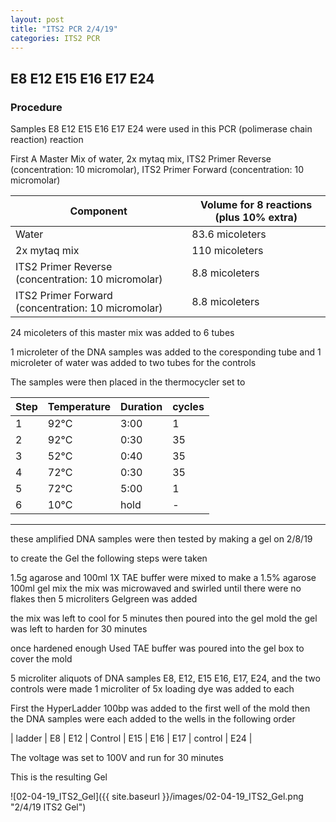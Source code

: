 ```yaml
---
layout: post
title: "ITS2 PCR 2/4/19"
categories: ITS2 PCR
---
```


## E8 E12 E15 E16 E17 E24

### Procedure

Samples E8 E12 E15 E16 E17 E24 were used in this PCR (polimerase chain reaction) reaction 

First A Master Mix of water, 2x mytaq mix, ITS2 Primer Reverse (concentration: 10 micromolar), ITS2 Primer Forward (concentration: 10 micromolar)


|Component| Volume for 8 reactions (plus 10% extra)|
|---------|---------------------------|
|Water| 83.6 micoleters|
|2x mytaq mix| 110 micoleters|
|ITS2 Primer Reverse (concentration: 10 micromolar)| 8.8 micoleters|
|ITS2 Primer Forward (concentration: 10 micromolar)| 8.8 micoleters|

24 micoleters of this master mix was added to 6 tubes 

1 microleter of the DNA samples was added to the coresponding tube
and 1 microleter of water was added to two tubes for the controls

The samples were then placed in the thermocycler set to 

|Step|Temperature|Duration|cycles|
|----|-------|--------|-------|
|1|92°C|3:00|1|
|2|92°C|0:30|35|
|3|52°C|0:40|35|
|4|72°C|0:30|35|
|5|72°C|5:00|1|
|6|10°C|hold|-|

___________

these amplified DNA samples were then tested by making a gel on 2/8/19

to create the Gel the following steps were taken 

1.5g agarose and 100ml 1X TAE buffer were mixed to make a 1.5% agarose 100ml gel mix 
the mix was microwaved and swirled until there were no flakes 
then 5 microliters Gelgreen was added

the mix was left to cool for 5 minutes then poured into the gel mold
the gel was left to harden for 30 minutes 

once hardened enough Used TAE buffer was poured into the gel box to cover the mold

5 microliter aliquots of DNA samples E8, E12, E15 E16, E17, E24, and the two controls were made 
1 microliter of 5x loading dye was added to each

First the HyperLadder 100bp was added to the first well of the mold 
then the DNA samples were each added to the wells in the following order 

| ladder | E8 | E12 | Control | E15 | E16 | E17 | control | E24 |

The voltage was set to 100V and run for 30 minutes


This is the resulting Gel

![02-04-19_ITS2_Gel]({{ site.baseurl }}/images/02-04-19_ITS2_Gel.png "2/4/19 ITS2 Gel")